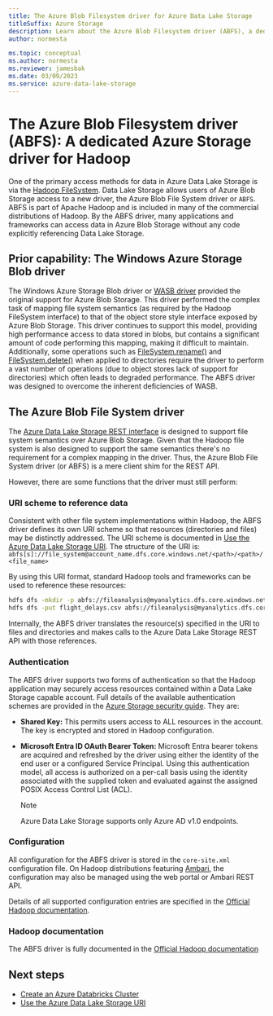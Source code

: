 ```yaml
---
title: The Azure Blob Filesystem driver for Azure Data Lake Storage
titleSuffix: Azure Storage
description: Learn about the Azure Blob Filesystem driver (ABFS), a dedicated Azure Storage driver for Hadoop. Access data in Azure Data Lake Storage using this driver.
author: normesta

ms.topic: conceptual
ms.author: normesta
ms.reviewer: jamesbak
ms.date: 03/09/2023
ms.service: azure-data-lake-storage
---
```


# The Azure Blob Filesystem driver (ABFS): A dedicated Azure Storage driver for Hadoop

One of the primary access methods for data in Azure Data Lake Storage is via the [Hadoop FileSystem](https://hadoop.apache.org/docs/current/hadoop-project-dist/hadoop-common/filesystem/index.html). Data Lake Storage allows users of Azure Blob Storage access to a new driver, the Azure Blob File System driver or `ABFS`. ABFS is part of Apache Hadoop and is included in many of the commercial distributions of Hadoop. By the ABFS driver, many applications and frameworks can access data in Azure Blob Storage without any code explicitly referencing Data Lake Storage.

## Prior capability: The Windows Azure Storage Blob driver

The Windows Azure Storage Blob driver or [WASB driver](https://hadoop.apache.org/docs/current/hadoop-azure/index.html) provided the original support for Azure Blob Storage. This driver performed the complex task of mapping file system semantics (as required by the Hadoop FileSystem interface) to that of the object store style interface exposed by Azure Blob Storage. This driver continues to support this model, providing high performance access to data stored in blobs, but contains a significant amount of code performing this mapping, making it difficult to maintain. Additionally, some operations such as [FileSystem.rename()](https://hadoop.apache.org/docs/current/hadoop-project-dist/hadoop-common/filesystem/filesystem.html#boolean_renamePath_src_Path_d) and [FileSystem.delete()](https://hadoop.apache.org/docs/current/hadoop-project-dist/hadoop-common/filesystem/filesystem.html#boolean_deletePath_p_boolean_recursive) when applied to directories require the driver to perform a vast number of operations (due to object stores lack of support for directories) which often leads to degraded performance. The ABFS driver was designed to overcome the inherent deficiencies of WASB.

## The Azure Blob File System driver

The [Azure Data Lake Storage REST interface](/rest/api/storageservices/data-lake-storage-gen2) is designed to support file system semantics over Azure Blob Storage. Given that the Hadoop file system is also designed to support the same semantics there's no requirement for a complex mapping in the driver. Thus, the Azure Blob File System driver (or ABFS) is a mere client shim for the REST API.

However, there are some functions that the driver must still perform:

### URI scheme to reference data

Consistent with other file system implementations within Hadoop, the ABFS driver defines its own URI scheme so that resources (directories and files) may be distinctly addressed. The URI scheme is documented in [Use the Azure Data Lake Storage URI](./data-lake-storage-introduction-abfs-uri.md). The structure of the URI is: `abfs[s]://file_system@account_name.dfs.core.windows.net/<path>/<path>/<file_name>`

By using this URI format, standard Hadoop tools and frameworks can be used to reference these resources:

```bash
hdfs dfs -mkdir -p abfs://fileanalysis@myanalytics.dfs.core.windows.net/tutorials/flightdelays/data
hdfs dfs -put flight_delays.csv abfs://fileanalysis@myanalytics.dfs.core.windows.net/tutorials/flightdelays/data/
```

Internally, the ABFS driver translates the resource(s) specified in the URI to files and directories and makes calls to the Azure Data Lake Storage REST API with those references.

### Authentication

The ABFS driver supports two forms of authentication so that the Hadoop application may securely access resources contained within a Data Lake Storage capable account. Full details of the available authentication schemes are provided in the [Azure Storage security guide](security-recommendations.md). They are:

- **Shared Key:** This permits users access to ALL resources in the account. The key is encrypted and stored in Hadoop configuration.

- **Microsoft Entra ID OAuth Bearer Token:** Microsoft Entra bearer tokens are acquired and refreshed by the driver using either the identity of the end user or a configured Service Principal. Using this authentication model, all access is authorized on a per-call basis using the identity associated with the supplied token and evaluated against the assigned POSIX Access Control List (ACL).

   > [!NOTE]
   > Azure Data Lake Storage supports only Azure AD v1.0 endpoints.

### Configuration

All configuration for the ABFS driver is stored in the <code>core-site.xml</code> configuration file. On Hadoop distributions featuring [Ambari](https://ambari.apache.org/), the configuration may also be managed using the web portal or Ambari REST API.

Details of all supported configuration entries are specified in the [Official Hadoop documentation](https://hadoop.apache.org/docs/stable/hadoop-azure/abfs.html).

### Hadoop documentation

The ABFS driver is fully documented in the [Official Hadoop documentation](https://hadoop.apache.org/docs/stable/hadoop-azure/abfs.html)

## Next steps

- [Create an Azure Databricks Cluster](./data-lake-storage-use-databricks-spark.md)
- [Use the Azure Data Lake Storage URI](./data-lake-storage-introduction-abfs-uri.md)
